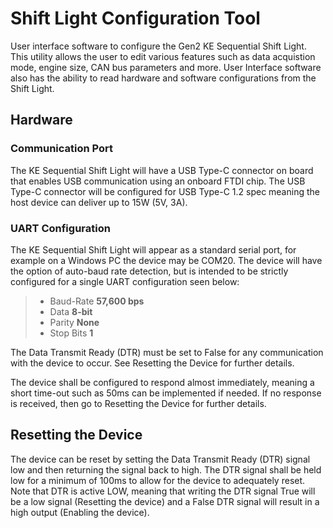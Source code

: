 # Shift Light Configuration Tool
User interface software to configure the Gen2 KE Sequential Shift Light. This utility allows the user to edit various features such as data acquistion mode, engine size, CAN bus parameters and more. User Interface software also has the ability to read hardware and software configurations from the Shift Light.

## Hardware
### Communication Port
The KE Sequential Shift Light will have a USB Type-C connector on board that enables USB communication using an onboard FTDI chip. The USB Type-C connector will be configured for USB Type-C 1.2 spec meaning the host device can deliver up to 15W (5V, 3A).
### UART Configuration
The KE Sequential Shift Light will appear as a standard serial port, for example on a Windows PC the device may be COM20. The device will have the option of auto-baud rate detection, but is intended to be strictly configured for a single UART configuration seen below:
> - Baud-Rate **57,600 bps**
> - Data **8-bit**
> - Parity **None**
> - Stop Bits **1**

The Data Transmit Ready (DTR) must be set to False for any communication with the device to occur. See Resetting the Device for further details.

The device shall be configured to respond almost immediately, meaning a short time-out such as 50ms can be implemented if needed. If no response is received, then go to Resetting the Device for further details.

## Resetting the Device
The device can be reset by setting the Data Transmit Ready (DTR) signal low and then returning the signal back to high. The DTR signal shall be held low for a minimum of 100ms to allow for the device to adequately reset. Note that DTR is active LOW, meaning that writing the DTR signal True will be a low signal (Resetting the device) and a False DTR signal will result in a high output (Enabling the device).